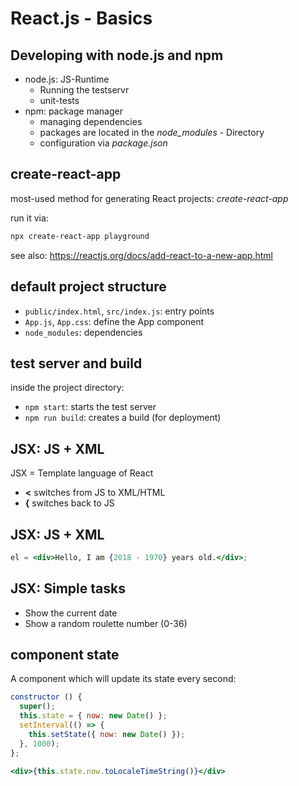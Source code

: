 # React.js - Basics

## Developing with node.js and npm

- node.js: JS-Runtime
  - Running the testservr
  - unit-tests
- npm: package manager
  - managing dependencies
  - packages are located in the _node_modules_ - Directory
  - configuration via _package.json_

## create-react-app

most-used method for generating React projects: _create-react-app_

run it via:

```bash
npx create-react-app playground
```

see also: https://reactjs.org/docs/add-react-to-a-new-app.html

## default project structure

- `public/index.html`, `src/index.js`: entry points
- `App.js`, `App.css`: define the App component
- `node_modules`: dependencies

## test server and build

inside the project directory:

- `npm start`: starts the test server
- `npm run build`: creates a build (for deployment)

## JSX: JS + XML

JSX = Template language of React

- **<** switches from JS to XML/HTML
- **{** switches back to JS

## JSX: JS + XML

```jsx
el = <div>Hello, I am {2018 - 1970} years old.</div>;
```

## JSX: Simple tasks

- Show the current date
- Show a random roulette number (0-36)

## component state

A component which will update its state every second:

```js
constructor () {
  super();
  this.state = { now: new Date() };
  setInterval(() => {
    this.setState({ now: new Date() });
  }, 1000);
};
```

```jsx
<div>{this.state.now.toLocaleTimeString()}</div>
```
